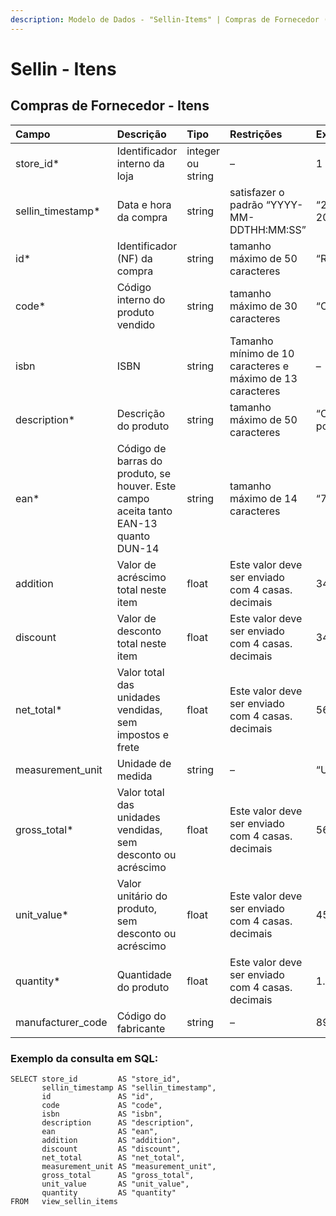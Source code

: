 ```yaml
---
description: Modelo de Dados - "Sellin-Items" | Compras de Fornecedor (Itens)
---
```


# Sellin - Itens

## Compras de Fornecedor - Itens  <a id="sellin---itens"></a>

| Campo | Descrição | Tipo | Restrições | Exemplo |
| :--- | :--- | :--- | :--- | :--- |
| store\_id\* | Identificador interno da loja | integer ou string | – | 1 |
| sellin\_timestamp\* | Data e hora da compra | string | satisfazer o padrão “YYYY-MM-DDTHH:MM:SS” | “2017-08-20T14:55:08” |
| id\* | Identificador \(NF\) da compra | string | tamanho máximo de 50 caracteres | “RCNTH345987” |
| code\* | Código interno do produto vendido | string | tamanho máximo de 30 caracteres | “COCA300” |
| isbn | ISBN | string | Tamanho mínimo de 10 caracteres e máximo de 13 caracteres | – |
| description\* | Descrição do produto | string | tamanho máximo de 50 caracteres | “Castanha portuguesa” |
| ean\* | Código de barras do produto, se houver. Este campo aceita tanto EAN-13 quanto DUN-14 | string | tamanho máximo de 14 caracteres | “7891149201006” |
| addition | Valor de acréscimo total neste item | float | Este valor deve ser enviado com 4 casas. decimais | 34.5698 |
| discount | Valor de desconto total neste item | float | Este valor deve ser enviado com 4 casas. decimais | 34.5698 |
| net\_total\* | Valor total das unidades vendidas, sem impostos e frete | float | Este valor deve ser enviado com 4 casas. decimais | 56.9805 |
| measurement\_unit | Unidade de medida | string | – | “UN” |
| gross\_total\* | Valor total das unidades vendidas, sem desconto ou acréscimo | float | Este valor deve ser enviado com 4 casas. decimais | 56.98 |
| unit\_value\* | Valor unitário do produto, sem desconto ou acréscimo | float | Este valor deve ser enviado com 4 casas. decimais | 45.98 |
| quantity\* | Quantidade do produto | float | Este valor deve ser enviado com 4 casas. decimais | 1.0000 |
| manufacturer\_code | Código do fabricante | string | – | 8928329 |

### Exemplo da consulta em SQL:

```text
SELECT store_id         AS "store_id", 
       sellin_timestamp AS "sellin_timestamp", 
       id               AS "id", 
       code             AS "code", 
       isbn             AS "isbn", 
       description      AS "description", 
       ean              AS "ean", 
       addition         AS "addition", 
       discount         AS "discount", 
       net_total        AS "net_total", 
       measurement_unit AS "measurement_unit", 
       gross_total      AS "gross_total", 
       unit_value       AS "unit_value", 
       quantity         AS "quantity" 
FROM   view_sellin_items
```

